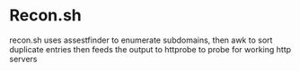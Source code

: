 # Recon.sh
recon.sh uses assestfinder to enumerate subdomains, then awk to sort duplicate entries then feeds the output to httprobe to probe for working http servers 
